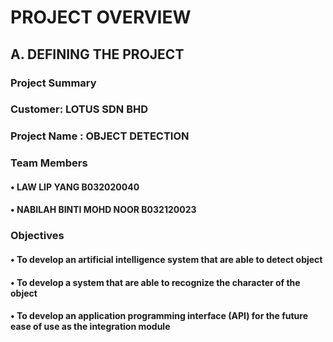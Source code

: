 # PROJECT OVERVIEW

## A. DEFINING THE PROJECT

### Project Summary

### Customer: LOTUS SDN BHD

### Project Name : OBJECT DETECTION

### Team Members
#### •	LAW LIP YANG B032020040
#### •	NABILAH BINTI MOHD NOOR B032120023

### Objectives
#### •	To develop an artificial intelligence system that are able to detect object
#### •	To develop a system that are able to recognize the character of the object
#### •	To develop an application programming interface (API) for the future ease of use as the integration module

